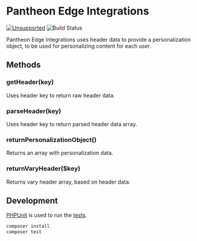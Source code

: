 # Pantheon Edge Integrations

[![Unsupported](https://img.shields.io/badge/pantheon-unsupported-yellow?logo=pantheon&color=FFDC28)](https://github.com/topics/unsupported?q=org%3Apantheon-systems "Unsupported, e.g. a tool we are actively using internally and are making available, but do not promise to support") ![Build Status](https://github.com/pantheon-systems/pantheon-edge-integrations/actions/workflows/main.yml/badge.svg)

Pantheon Edge Integrations uses header data to provide a personalization object, to be used for personalizing content for each user.

## Methods
### getHeader(key)
Uses header key to return raw header data.

### parseHeader(key)
Uses header key to return parsed header data array.

### returnPersonalizationObject()
Returns an array with personalization data.

### returnVaryHeader($key)
Returns vary header array, based on header data.

## Development

[PHPUnit](https://phpunit.de/) is used to run the [tests](tests).

``` bash
composer install
composer test
```
